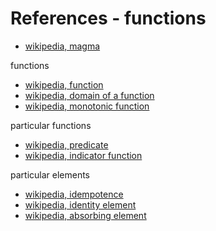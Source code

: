 
<!-- ======================================================================= -->
# References - functions

* [wikipedia, magma](https://en.wikipedia.org/wiki/Magma_%28algebra%29)

functions

* [wikipedia, function](https://en.wikipedia.org/wiki/Function_%28mathematics%29)
* [wikipedia, domain of a function](https://en.wikipedia.org/wiki/Domain_of_a_function)
* [wikipedia, monotonic function](https://en.wikipedia.org/wiki/Monotonic_function)

particular functions

* [wikipedia, predicate](https://en.wikipedia.org/wiki/Predicate_%28mathematical_logic%29)
* [wikipedia, indicator function](https://en.wikipedia.org/wiki/Indicator_function)

particular elements

* [wikipedia, idempotence](https://en.wikipedia.org/wiki/Idempotence)
* [wikipedia, identity element](https://en.wikipedia.org/wiki/Identity_element)
* [wikipedia, absorbing element](https://en.wikipedia.org/wiki/Absorbing_element)
